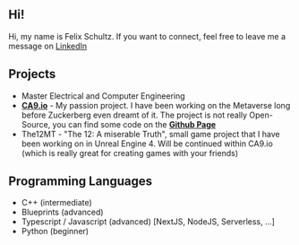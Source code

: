 ## **Hi**!
Hi, my name is Felix Schultz. If you want to connect, feel free to leave me a message on [LinkedIn](https://www.linkedin.com/in/schultz-felix/?originalSubdomain=de)

## Projects
- Master Electrical and Computer Engineering
- **[CA9.io](https://ca9.io)** - My passion project. I have been working on the Metaverse long before Zuckerberg even dreamt of it. The project is not really Open-Source, 
you can find some code on the **[Github Page](https://github.com/CA9io)**
- The12MT - "The 12: A miserable Truth", small game project that I have been working on in Unreal Engine 4. Will be continued within CA9.io (which is really great for creating games with your friends)

## Programming Languages
- C++ (intermediate)
- Blueprints (advanced)
- Typescript / Javascript (advanced) [NextJS, NodeJS, Serverless, ...]
- Python (beginner)
